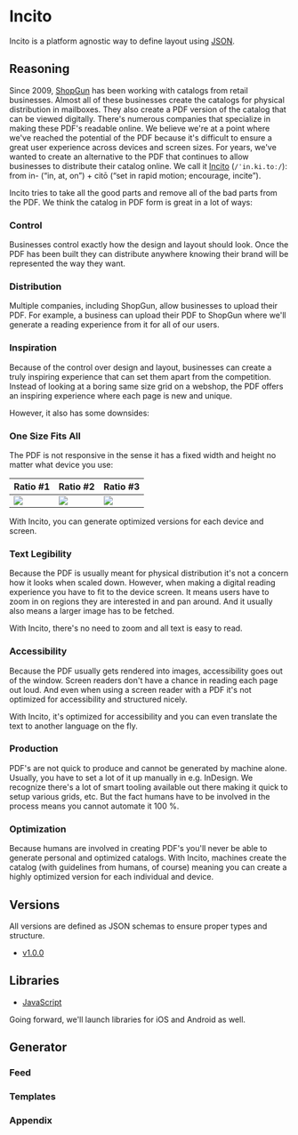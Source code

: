 # Incito

Incito is a platform agnostic way to define layout using [JSON](https://www.json.org).

## Reasoning

Since 2009, [ShopGun](https://shopgun.com) has been working with catalogs from retail businesses. Almost all of these businesses create the catalogs for physical distribution in mailboxes. They also create a PDF version of the catalog that can be viewed digitally. There's numerous companies that specialize in making these PDF's readable online. We believe we're at a point where we've reached the potential of the PDF because it's difficult to ensure a great user experience across devices and screen sizes. For years, we've wanted to create an alternative to the PDF that continues to allow businesses to distribute their catalog online. We call it [Incito](https://en.wiktionary.org/wiki/incito) (`/ˈin.ki.toː/`): from in- (“in, at, on”) +‎ citō (“set in rapid motion; encourage, incite”).

Incito tries to take all the good parts and remove all of the bad parts from the PDF. We think the catalog in PDF form is great in a lot of ways:

###  Control

Businesses control exactly how the design and layout should look. Once the PDF has been built they can distribute anywhere knowing their brand will be represented the way they want.

### Distribution

Multiple companies, including ShopGun, allow businesses to upload their PDF. For example, a business can upload their PDF to ShopGun where we'll generate a reading experience from it for all of our users.

### Inspiration

Because of the control over design and layout, businesses can create a truly inspiring experience that can set them apart from the competition. Instead of looking at a boring same size grid on a webshop, the PDF offers an inspiring experience where each page is new and unique.

However, it also has some downsides:

### One Size Fits All

The PDF is not responsive in the sense it has a fixed width and height no matter what device you use:

Ratio #1 | Ratio #2 | Ratio #3
--- | --- | ---
![](https://i.imgur.com/O2YBbRW.jpg) | ![](https://i.imgur.com/aAhnNaN.jpg) | ![](https://i.imgur.com/tLCQcq7.jpg)

With Incito, you can generate optimized versions for each device and screen.

### Text Legibility

Because the PDF is usually meant for physical distribution it's not a concern how it looks when scaled down. However, when making a digital reading experience you have to fit to the device screen. It means users have to zoom in on regions they are interested in and pan around. And it usually also means a larger image has to be fetched.

With Incito, there's no need to zoom and all text is easy to read.

### Accessibility

Because the PDF usually gets rendered into images, accessibility goes out of the window. Screen readers don't have a chance in reading each page out loud. And even when using a screen reader with a PDF it's not optimized for accessibility and structured nicely.

With Incito, it's optimized for accessibility and you can even translate the text to another language on the fly.

### Production

PDF's are not quick to produce and cannot be generated by machine alone. Usually, you have to set a lot of it up manually in e.g. InDesign. We recognize there's a lot of smart tooling available out there making it quick to setup various grids, etc. But the fact humans have to be involved in the process means you cannot automate it 100 %.

### Optimization

Because humans are involved in creating PDF's you'll never be able to generate personal and optimized catalogs. With Incito, machines create the catalog (with guidelines from humans, of course) meaning you can create a highly optimized version for each individual and device.

## Versions

All versions are defined as JSON schemas to ensure proper types and structure.

- [v1.0.0](/schemas/v1.0.0.json)

## Libraries

- [JavaScript](https://github.com/shopgun/incito-browser)

Going forward, we'll launch libraries for iOS and Android as well.

## Generator

### Feed

### Templates

### Appendix